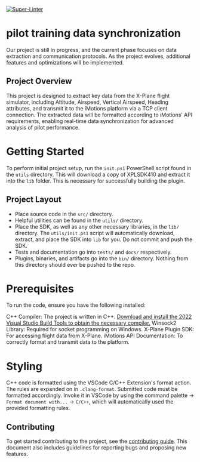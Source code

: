 [![Super-Linter](https://github.com/oss-slu/PilotDataSynchronization/actions/workflows/code-linting.yml/badge.svg)](https://github.com/marketplace/actions/super-linter)


# pilot training data synchronization

Our project is still in progress, and the current phase focuses on data extraction and communication protocols. As the project evolves, additional features and optimizations will be implemented.

## Project Overview

This project is designed to extract key data from the X-Plane flight simulator, including Altitude, Airspeed, Vertical Airspeed, Heading attributes, and transmit it to the iMotions platform via a TCP client connection. The extracted data will be formatted according to iMotions’ API requirements, enabling real-time data synchronization for advanced analysis of pilot performance.

# Getting Started
To perform initial project setup, run the `init.ps1` PowerShell script found in the `utils` directory. This will download a copy of XPLSDK410 and extract it into the `lib` folder. This is necessary for successfully building the plugin.

## Project Layout
- Place source code in the `src/` directory.
- Helpful utilities can be found in the `utils/` directory.
- Place the SDK, as well as any other necessary libraries, in the `lib/` directory. The `utils/init.ps1` script will automatically download, extract, and place the SDK into `lib` for you. Do not commit and push the SDK.
- Tests and documentation go into `tests/` and `docs/` respectively.
- Plugins, binaries, and artifacts go into the `bin/` directory. Nothing from this directory should ever be pushed to the repo.

# Prerequisites

To run the code, ensure you have the following installed:

C++ Compiler: The project is written in C++. [Download and install the 2022 Visual Studio Build Tools to obtain the necessary compiler.](https://visualstudio.microsoft.com/downloads/#build-tools-for-visual-studio-2022)
Winsock2 Library: Required for socket programming on Windows.
X-Plane Plugin SDK: For accessing flight data from X-Plane.
iMotions API Documentation: To correctly format and transmit data to the platform.

# Styling
C++ code is formatted using the VSCode C/C++ Extension's format action. The rules are expanded on in `.clang-format`. Submitted code must be formatted accordingly. Invoke it in VSCode by using the command palette -> `Format document with...` -> `C/C++`, which will automatically used the provided formatting rules.

## Contributing

To get started contributing to the project, see the [contributing guide](CONTRIBUTING.md).
This document also includes guidelines for reporting bugs and proposing new features.
